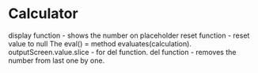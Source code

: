 # Calculator
display function - shows the number on placeholder
reset function - reset value to null
The eval() =  method evaluates(calculation).
outputScreen.value.slice - for del function.
del function - removes the number from last one by one.
